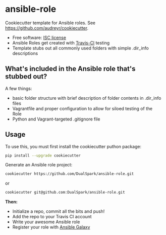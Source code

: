 # ansible-role 

Cookiecutter template for Ansible roles. See https://github.com/audreyr/cookiecutter.

* Free software: [ISC license](http://en.wikipedia.org/wiki/ISC_license)
* Ansible Roles get created with [Travis-CI](http://travis-ci.org) testing 
* Template stubs out all commonly used folders with simple .dir_info descriptions 

## What's included in the Ansible role that's stubbed out?

A few things: 

* basic folder structure with brief description of folder contents in .dir_info files
* Vagrantfile and proper configuration to allow for siloed testing of the Role
* Python and Vagrant-targeted .gitignore file

## Usage

To use this, you must first install the cookiecutter puthon package:

```bash
pip install --upgrade cookiecutter
```

Generate an Ansible role project:

```bash
cookiecutter https://github.com/DualSpark/ansible-role.git
```

or

```bash
cookiecutter git@github.com:DualSpark/ansible-role.git
```

**Then:** 

* Initialize a repo, commit all the bits and push!
* Add the repo to your Travis CI account
* Write your awesome Ansible role
* Register your role with [Ansible Galaxy](https://galaxy.ansible.com/)
